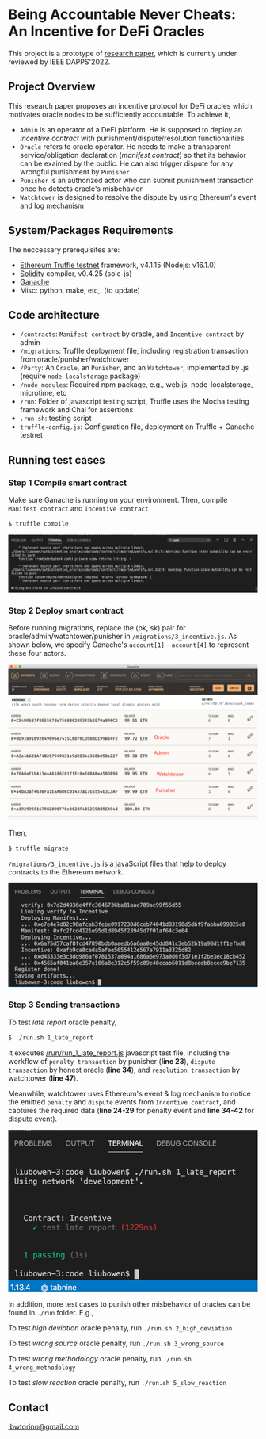 # Being Accountable Never Cheats: An Incentive for DeFi Oracles
This project is a prototype of [research paper](https://lbwtorino.github.io/incentive.pdf), which
is currently under reviewed by IEEE DAPPS'2022. 

## Project Overview
This research paper proposes an incentive protocol for DeFi oracles which motivates oracle nodes to be sufficiently accountable. To achieve it,

- `Admin` is an operator of a DeFi platform. He is supposed to deploy an *incentive contract* with punishment/dispute/resolution functionalities
- `Oracle` refers to oracle operator. He needs to make a transparent service/obligation declaration (*manifest contract*) so that its behavior can be exaimed by the public. He can also trigger dispute for any wrongful punishment by `Punisher`
- `Punisher` is an authorized actor who can submit punishment transaction once he detects oracle's misbehavior
- `Watchtower` is designed to resolve the dispute by using Ethereum's event and log mechanism


## System/Packages Requirements

The neccessary prerequisites are:

- [Ethereum Truffle testnet](https://www.trufflesuite.com/docs/truffle/getting-started/installation) framework, v4.1.15 (Nodejs: v16.1.0)
- [Solidity](https://docs.soliditylang.org/en/v0.7.4/) compiler, v0.4.25 (solc-js)
- [Ganache](https://www.trufflesuite.com/ganache)
- Misc: python, make, etc,. (to update)

## Code architecture

- `/contracts`: `Manifest contract` by oracle, and `Incentive contract` by admin
- `/migrations`: Truffle deployment file, including registration transaction from oracle/punisher/watchtower 
- `/Party`: An `Oracle`, an `Punisher`, and an `Watchtower`, implemented by .js (require `node-localstorage` package)
- `/node_modules`: Required npm package, e.g., web.js, node-localstorage, microtime, etc
- `/run`: Folder of javascript testing script, Truffle uses the Mocha testing framework and Chai for assertions
- `.run.sh`: testing script
- `truffle-config.js`: Configuration file, deployment on Truffle + Ganache testnet

## Running test cases

### Step 1 Compile smart contract
Make sure Ganache is running on your environment. Then, compile `Manifest contract` and `Incentive contract`
```sh
$ truffle compile
```
![Image1](./oracles/0compile.png)

### Step 2 Deploy smart contract
Before running migrations, replace the (pk, sk) pair for oracle/admin/watchtower/punisher in `/migrations/3_incentive.js`. As shown below, we specify
Ganache's `account[1]` - `account[4]` to represent these four actors.

![Image2](./oracles/1migration.png)

Then, 
```sh
$ truffle migrate
```
`/migrations/3_incentive.js` is a javaScript files that help to deploy contracts to the Ethereum network.

![Image3](./oracles/2migration.png)

### Step 3 Sending transactions
To test *late report* oracle penalty,
```sh
$ ./run.sh 1_late_report
```
It executes [/run/run_1_late_report.js](https://github.com/lbwtorino/BANC-A-Being-Accountable-Never-Cheats-Incentive-for-DeFi-Oracles/blob/master/run/run_1_late_report.js) javascript test file, including the workflow of `penalty transaction` by punisher (**line 23**),
`dispute transaction` by honest oracle (**line 34**), and `resolution transaction` by watchtower (**line 47**). 

Meanwhile, watchtower uses Ethereum's event & log mechanism to notice the emitted `penalty` and `dispute` events from `Incentive contract`, and captures the required data (**line 24-29** for penalty event and **line 34-42** for dispute event). 

![Image4](./oracles/3test.png)

In addition, more test cases to punish other misbehavior of oracles can be found in `./run` folder. E.g.,

To test *high deviation* oracle penalty, run `./run.sh 2_high_deviation`

To test *wrong source* oracle penalty, run `./run.sh 3_wrong_source`

To test *wrong methodology* oracle penalty, run `./run.sh 4_wrong_methodology`

To test *slow reaction* oracle penalty, run `./run.sh 5_slow_reaction`


## Contact
lbwtorino@gmail.com

